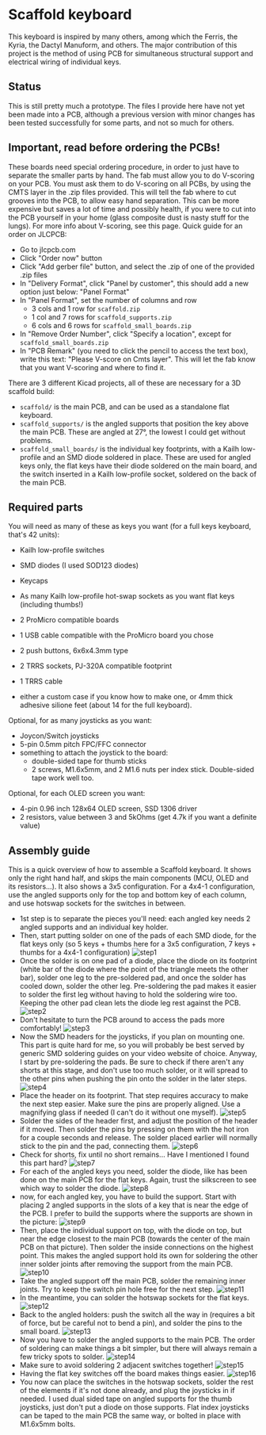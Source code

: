 Scaffold keyboard
=================

This keyboard is inspired by many others, among which the Ferris, the Kyria, the Dactyl Manuform, and others.
The major contribution of this project is the method of using PCB for simultaneous structural support and electrical wiring of individual keys.

Status
------

This is still pretty much a prototype. The files I provide here have not yet been made into a PCB, although a previous version with minor changes has been tested successfully for some parts, and not so much for others.

Important, read before ordering the PCBs!
-----------------------------------------

These boards need special ordering procedure, in order to just have to separate the smaller parts by hand. The fab must allow you to do V-scoring on your PCB. You must ask them to do V-scoring on all PCBs, by using the CMTS layer in the .zip files provided. This will tell the fab where to cut grooves into the PCB, to allow easy hand separation. This can be more expensive but saves a lot of time and possibly health, if you were to cut into the PCB yourself in your home (glass composite dust is nasty stuff for the lungs).
For more info about V-scoring, see this page.
Quick guide for an order on JLCPCB:
* Go to jlcpcb.com
* Click "Order now" button
* Click "Add gerber file" button, and select the .zip of one of the provided .zip files
* In "Delivery Format", click "Panel by customer", this should add a new option just below: "Panel Format"
* In "Panel Format", set the number of columns and row
    * 3 cols and 1 row for `scaffold.zip`
    * 1 col and 7 rows for `scaffold_supports.zip`
    * 6 cols and 6 rows for `scaffold_small_boards.zip`
* In "Remove Order Number", click "Specify a location", except for `scaffold_small_boards.zip`
* In "PCB Remark" (you need to click the pencil to access the text box), write this text: "Please V-score on Cmts layer". This will let the fab know that you want V-scoring and where to find it.

There are 3 different Kicad projects, all of these are necessary for a 3D scaffold build:
* `scaffold/` is the main PCB, and can be used as a standalone flat keyboard.
* `scaffold_supports/` is the angled supports that position the key above the main PCB. These are angled at 27°, the lowest I could get without problems.
* `scaffold_small_boards/` is the individual key footprints, with a Kailh low-profile and an SMD diode soldered in place. These are used for angled keys only, the flat keys have their diode soldered on the main board, and the switch inserted in a Kailh low-profile socket, soldered on the back of the main PCB.

Required parts
--------------

You will need as many of these as keys you want (for a full keys keyboard, that's 42 units):
* Kailh low-profile switches
* SMD diodes (I used SOD123 diodes)
* Keycaps

* As many Kailh low-profile hot-swap sockets as you want flat keys (including thumbs!)
* 2 ProMicro compatible boards
* 1 USB cable compatible with the ProMicro board you chose
* 2 push buttons, 6x6x4.3mm type
* 2 TRRS sockets, PJ-320A compatible footprint
* 1 TRRS cable
* either a custom case if you know how to make one, or 4mm thick adhesive silione feet (about 14 for the full keyboard).

Optional, for as many joysticks as you want:
* Joycon/Switch joysticks
* 5-pin 0.5mm pitch FPC/FFC connector
* something to attach the joystick to the board:
    * double-sided tape for thumb sticks
    * 2 screws, M1.6x5mm, and 2 M1.6 nuts per index stick. Double-sided tape work well too.

Optional, for each OLED screen you want:
* 4-pin 0.96 inch 128x64 OLED screen, SSD 1306 driver
* 2 resistors, value between 3 and 5kOhms (get 4.7k if you want a definite value)

Assembly guide
--------------

This is a quick overview of how to assemble a Scaffold keyboard. It shows only the right hand half, and skips the main components (MCU, OLED and its resistors...). It also shows a 3x5 configuration. For a 4x4-1 configuration, use the angled supports only for the top and bottom key of each column, and use hotswap sockets for the switches in between.

* 1st step is to separate the pieces you'll need: each angled key needs 2 angled supports and an individual key holder.
* Then, start putting solder on one of the pads of each SMD diode, for the flat keys only (so 5 keys + thumbs here for a 3x5 configuration, 7 keys + thumbs for a 4x4-1 configuration)
![step1](https://github.com/choubbikeyboards/scaffold/tutorial_img/1-pre_solder_SMD.jpg)
* Once the solder is on one pad of a diode, place the diode on its footprint (white bar of the diode where the point of the triangle meets the other bar), solder one leg to the pre-soldered pad, and once the solder has cooled down, solder the other leg. Pre-soldering the pad makes it easier to solder the first leg without having to hold the soldering wire too. Keeping the other pad clean lets the diode leg rest against the PCB.
![step2](https://github.com/choubbikeyboards/scaffold/tutorial_img/2-solder_SMD.jpg)
* Don't hesitate to turn the PCB around to access the pads more comfortably! 
![step3](https://github.com/choubbikeyboards/scaffold/tutorial_img/3-turn_PCB_solder_SMD.jpg)
* Now the SMD headers for the joysticks, if you plan on mounting one. This part is quite hard for me, so you will probably be best served by generic SMD soldering guides on your video website of choice. Anyway, I start by pre-soldering the pads. Be sure to check if there aren't any shorts at this stage, and don't use too much solder, or it will spread to the other pins when pushing the pin onto the solder in the later steps.
![step4](https://github.com/choubbikeyboards/scaffold/tutorial_img/4-pre_solder_SMD_header.jpg)
* Place the header on its footprint. That step requires accuracy to make the next step easier. Make sure the pins are properly aligned. Use a magnifying glass if needed (I can't do it without one myself).
![step5](https://github.com/choubbikeyboards/scaffold/tutorial_img/5-place_SMD_header_accurately.jpg)
* Solder the sides of the header first, and adjust the position of the header if it moved. Then solder the pins by pressing on them with the hot iron for a couple seconds and release. The solder placed earlier will normally stick to the pin and the pad, connecting them.
![step6](https://github.com/choubbikeyboards/scaffold/tutorial_img/6-solder_SMD_header_sides.jpg)
* Check for shorts, fix until no short remains... Have I mentioned I found this part hard?
![step7](https://github.com/choubbikeyboards/scaffold/tutorial_img/7-desolder_shorts_SMD_header.jpg)
* For each of the angled keys you need, solder the diode, like has been done on the main PCB for the flat keys. Again, trust the silkscreen to see which way to solder the diode.
![step8](https://github.com/choubbikeyboards/scaffold/tutorial_img/8-solder_SMD_diodes_small_boards.jpg)
* now, for each angled key, you have to build the support. Start with placing 2 angled supports in the slots of a key that is near the edge of the PCB. I prefer to build the supports where the supports are shown in the picture:
![step9](https://github.com/choubbikeyboards/scaffold/tutorial_img/9-place_angled_supports.jpg)
* Then, place the individual support on top, with the diode on top, but near the edge closest to the main PCB (towards the center of the main PCB on that picture). Then solder the inside connections on the highest point. This makes the angled support hold its own for soldering the other inner solder joints after removing the support from the main PCB.
![step10](https://github.com/choubbikeyboards/scaffold/tutorial_img/10-solder_angled_supports_to_small_board.jpg)
* Take the angled support off the main PCB, solder the remaining inner joints. Try to keep the switch pin hole free for the next step.
![step11](https://github.com/choubbikeyboards/scaffold/tutorial_img/11-solder_angled_supports_to_small_board_2.jpg)
* In the meantime, you can solder the hotswap sockets for the flat keys.
![step12](https://github.com/choubbikeyboards/scaffold/tutorial_img/12-solder_hotswap_sockets.jpg)
* Back to the angled holders: push the switch all the way in (requires a bit of force, but be careful not to bend a pin), and solder the pins to the small board.
![step13](https://github.com/choubbikeyboards/scaffold/tutorial_img/13-solder_switch_to_small_board.jpg)
* Now you have to solder the angled supports to the main PCB. The order of soldering can make things a bit simpler, but there will always remain a few tricky spots to solder.
![step14](https://github.com/choubbikeyboards/scaffold/tutorial_img/14-solder_angled_keys_1.jpg)
* Make sure to avoid soldering 2 adjacent switches together!
![step15](https://github.com/choubbikeyboards/scaffold/tutorial_img/15-solder_angled_keys_2.jpg)
* Having the flat key switches off the board makes things easier.
![step16](https://github.com/choubbikeyboards/scaffold/tutorial_img/16-solder_angled_keys_3.jpg)
* You now can place the switches in the hotswap sockets, solder the rest of the elements if it's not done already, and plug the joysticks in if needed. I used dual sided tape on angled supports for the thumb joysticks, just don't put a diode on those supports. Flat index joysticks can be taped to the main PCB the same way, or bolted in place with M1.6x5mm bolts.

